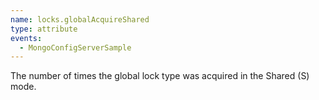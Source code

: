 ```yaml
---
name: locks.globalAcquireShared
type: attribute
events:
  - MongoConfigServerSample
---
```


The number of times the global lock type was acquired in the Shared (S) mode.